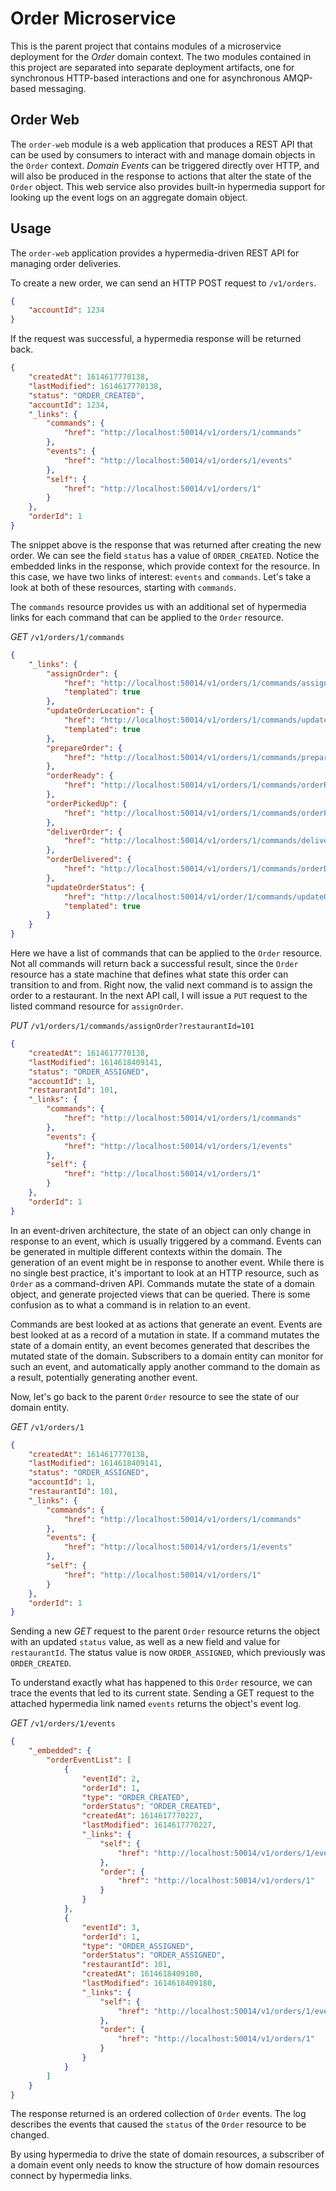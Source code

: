 # Order Microservice

This is the parent project that contains modules of a microservice deployment for the _Order_ domain context. The two modules contained in this project are separated into separate deployment artifacts, one for synchronous HTTP-based interactions and one for asynchronous AMQP-based messaging.

## Order Web

The `order-web` module is a web application that produces a REST API that can be used by consumers to interact with and manage domain objects in the `Order` context. _Domain Events_ can be triggered directly over HTTP, and will also be produced in the response to actions that alter the state of the `Order` object. This web service also provides built-in hypermedia support for looking up the event logs on an aggregate domain object.

## Usage

The `order-web` application provides a hypermedia-driven REST API for managing order deliveries.

To create a new order, we can send an HTTP POST request to `/v1/orders`.

```json
{
    "accountId": 1234
}
```

If the request was successful, a hypermedia response will be returned back.

```json
{
    "createdAt": 1614617770138,
    "lastModified": 1614617770138,
    "status": "ORDER_CREATED",
    "accountId": 1234,
    "_links": {
        "commands": {
            "href": "http://localhost:50014/v1/orders/1/commands"
        },
        "events": {
            "href": "http://localhost:50014/v1/orders/1/events"
        },
        "self": {
            "href": "http://localhost:50014/v1/orders/1"
        }
    },
    "orderId": 1
}
```

The snippet above is the response that was returned after creating the new order. We can see the field `status` has a value of `ORDER_CREATED`. Notice the embedded links in the response, which provide context for the resource. In this case, we have two links of interest: `events` and `commands`. Let's take a look at both of these resources, starting with `commands`.

The `commands` resource provides us with an additional set of hypermedia links for each command that can be applied to the `Order` resource.

_GET_ `/v1/orders/1/commands`

```json
{
    "_links": {
        "assignOrder": {
            "href": "http://localhost:50014/v1/orders/1/commands/assignOrder{?restaurantId}",
            "templated": true
        },
        "updateOrderLocation": {
            "href": "http://localhost:50014/v1/orders/1/commands/updateOrderLocation{?lat,lon}",
            "templated": true
        },
        "prepareOrder": {
            "href": "http://localhost:50014/v1/orders/1/commands/prepareOrder"
        },
        "orderReady": {
            "href": "http://localhost:50014/v1/orders/1/commands/orderReady"
        },
        "orderPickedUp": {
            "href": "http://localhost:50014/v1/orders/1/commands/orderPickedUp"
        },
        "deliverOrder": {
            "href": "http://localhost:50014/v1/orders/1/commands/deliverOrder"
        },
        "orderDelivered": {
            "href": "http://localhost:50014/v1/orders/1/commands/orderDelivered"
        },
        "updateOrderStatus": {
            "href": "http://localhost:50014/v1/order/1/commands/updateOrderStatus{?status}",
            "templated": true
        }
    }
}
```

Here we have a list of commands that can be applied to the `Order` resource. Not all commands will return back a successful result, since the `Order` resource has a state machine that defines what state this order can transition to and from. Right now, the valid next command is to assign the order to a restaurant. In the next API call, I will issue a `PUT` request to the listed command resource for `assignOrder`.

_PUT_ `/v1/orders/1/commands/assignOrder?restaurantId=101`

```json
{
    "createdAt": 1614617770138,
    "lastModified": 1614618409141,
    "status": "ORDER_ASSIGNED",
    "accountId": 1,
    "restaurantId": 101,
    "_links": {
        "commands": {
            "href": "http://localhost:50014/v1/orders/1/commands"
        },
        "events": {
            "href": "http://localhost:50014/v1/orders/1/events"
        },
        "self": {
            "href": "http://localhost:50014/v1/orders/1"
        }
    },
    "orderId": 1
}
```

In an event-driven architecture, the state of an object can only change in response to an event, which is usually triggered by a command. Events can be generated in multiple different contexts within the domain. The generation of an event might be in response to another event. While there is no single best practice, it's important to look at an HTTP resource, such as `Order` as a command-driven API. Commands mutate the state of a domain object, and generate projected views that can be queried. There is some confusion as to what a command is in relation to an event. 

Commands are best looked at as actions that generate an event. Events are best looked at as a record of a mutation in state. If a command mutates the state of a domain entity, an event becomes generated that describes the mutated state of the domain. Subscribers to a domain entity can monitor for such an event, and automatically apply another command to the domain as a result, potentially generating another event.

Now, let's go back to the parent `Order` resource to see the state of our domain entity.

_GET_ `/v1/orders/1`

```json
{
    "createdAt": 1614617770138,
    "lastModified": 1614618409141,
    "status": "ORDER_ASSIGNED",
    "accountId": 1,
    "restaurantId": 101,
    "_links": {
        "commands": {
            "href": "http://localhost:50014/v1/orders/1/commands"
        },
        "events": {
            "href": "http://localhost:50014/v1/orders/1/events"
        },
        "self": {
            "href": "http://localhost:50014/v1/orders/1"
        }
    },
    "orderId": 1
}
```

Sending a new _GET_ request to the parent `Order` resource returns the object with an updated `status` value, as well as a new field and value for `restaurantId`. The status value is now `ORDER_ASSIGNED`, which previously was `ORDER_CREATED`.

To understand exactly what has happened to this `Order` resource, we can trace the events that led to its current state. Sending a GET request to the attached hypermedia link named `events` returns the object's event log.

_GET_ `/v1/orders/1/events`

```json
{
    "_embedded": {
        "orderEventList": [
            {
                "eventId": 2,
                "orderId": 1,
                "type": "ORDER_CREATED",
                "orderStatus": "ORDER_CREATED",
                "createdAt": 1614617770227,
                "lastModified": 1614617770227,
                "_links": {
                    "self": {
                        "href": "http://localhost:50014/v1/orders/1/events/2"
                    },
                    "order": {
                        "href": "http://localhost:50014/v1/orders/1"
                    }
                }
            },
            {
                "eventId": 3,
                "orderId": 1,
                "type": "ORDER_ASSIGNED",
                "orderStatus": "ORDER_ASSIGNED",
                "restaurantId": 101,
                "createdAt": 1614618409180,
                "lastModified": 1614618409180,
                "_links": {
                    "self": {
                        "href": "http://localhost:50014/v1/orders/1/events/3"
                    },
                    "order": {
                        "href": "http://localhost:50014/v1/orders/1"
                    }
                }
            }
        ]
    }
}
```

The response returned is an ordered collection of `Order` events. The log describes the events that caused the `status` of the `Order` resource to be changed.


By using hypermedia to drive the state of domain resources, a subscriber of a domain event only needs to know the structure of how domain resources connect by hypermedia links.
